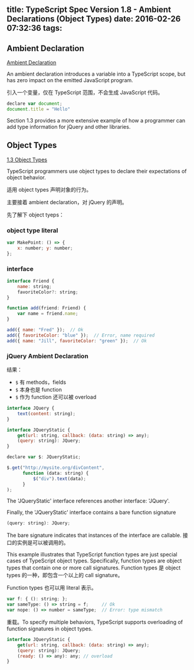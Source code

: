title: TypeScript Spec Version 1.8 - Ambient Declarations (Object Types)
date: 2016-02-26 07:32:36
tags:
---

## Ambient Declaration

[Ambient Declaration](https://github.com/Microsoft/TypeScript/blob/master/doc/spec.md#11-ambient-declarations)

An ambient declaration introduces a variable into a TypeScript scope, but has zero impact on the emitted JavaScript program. 

引入一个变量，仅在 TypeScript 范围，不会生成 JavaScript 代码。

```js
declare var document;  
document.title = "Hello"
```

Section 1.3 provides a more extensive example of how a programmer can add type information for jQuery and other libraries.

## Object Types

[1.3 Object Types](https://github.com/Microsoft/TypeScript/blob/master/doc/spec.md#1.3)

TypeScript programmers use object types to declare their expectations of object behavior. 

适用 object types 声明对象的行为。

主要接着 ambient declaration，对 jQuery 的声明。

先了解下 object tyeps：

### object type literal

```js
var MakePoint: () => {  
    x: number; y: number;  
};
```

### interface

```js
interface Friend {  
    name: string;  
    favoriteColor?: string;  
}

function add(friend: Friend) {  
    var name = friend.name;  
}

add({ name: "Fred" });  // Ok  
add({ favoriteColor: "blue" });  // Error, name required  
add({ name: "Jill", favoriteColor: "green" });  // Ok
```

### jQuery Ambient Declaration

结果：

- `$` 有 methods，fields
- `$` 本身也是 function
- `$` 作为 function 还可以被 overload

```js
interface JQuery {  
    text(content: string);  
}  

interface JQueryStatic {  
    get(url: string, callback: (data: string) => any);     
    (query: string): JQuery;  
}

declare var $: JQueryStatic;

$.get("http://mysite.org/divContent",  
      function (data: string) {  
          $("div").text(data);  
      }  
);
```

The 'JQueryStatic' interface references another interface: 'JQuery'. 

Finally, the 'JQueryStatic' interface contains a bare function signature

```js
(query: string): JQuery;
```

The bare signature indicates that instances of the interface are callable. 接口的实例是可以被调用的。

This example illustrates that TypeScript function types are just special cases of TypeScript object types. Specifically, function types are object types that contain one or more call signatures. Function types 是 object types 的一种，即包含一个以上的 call signature。

Function types 也可以用 literal 表示。

```js
var f: { (): string; };  
var sameType: () => string = f;     // Ok  
var nope: () => number = sameType;  // Error: type mismatch
```

重载。To specify multiple behaviors, TypeScript supports overloading of function signatures in object types. 

```js
interface JQueryStatic {  
    get(url: string, callback: (data: string) => any);     
    (query: string): JQuery;
    (ready: () => any): any; // overload
}
```

